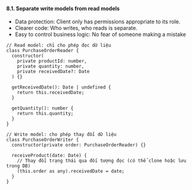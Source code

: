 #### 8.1. Separate write models from read models
- Data protection: Client only has permissions appropriate to its role.
- Clearer code: Who writes, who reads is separate.
- Easy to control business logic: No fear of someone making a mistake
```TS
// Read model: chỉ cho phép đọc dữ liệu
class PurchaseOrderReader {
  constructor(
    private productId: number,
    private quantity: number,
    private receivedDate?: Date
  ) {}

  getReceivedDate(): Date | undefined {
    return this.receivedDate;
  }

  getQuantity(): number {
    return this.quantity;
  }
}

// Write model: cho phép thay đổi dữ liệu
class PurchaseOrderWriter {
  constructor(private order: PurchaseOrderReader) {}

  receiveProduct(date: Date) {
    // Thay đổi trạng thái qua đối tượng đọc (có thể clone hoặc lưu trong DB)
    (this.order as any).receivedDate = date; 
  }
}
```
